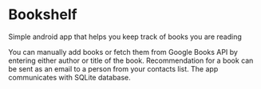# Bookshelf
Simple android app that helps you keep track of books you are reading

You can manually add books or fetch them from Google Books API by entering either author or title of the book. Recommendation for a book can be sent as an email to a person from your contacts list. The app communicates with SQLite database.

